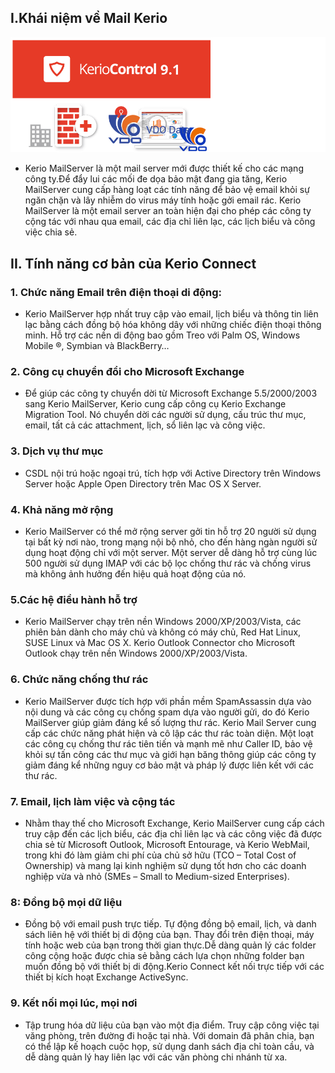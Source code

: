 ## I.Khái niệm về Mail Kerio
<img src="img/k1.png">

- Kerio MailServer là một mail server mới được thiết kế cho các mạng công ty.Để đẩy lui các mối đe dọa bảo mật đang gia tăng, Kerio MailServer cung cấp hàng loạt các tính năng để bảo vệ email khỏi sự ngăn chặn và lây nhiễm do virus máy tính hoặc gởi email rác. Kerio MailServer là một email server an toàn hiện đại cho phép các công ty cộng tác với nhau qua email, các địa chỉ liên lạc, các lịch biểu và công 
việc chia sẻ.

## II. Tính năng cơ bản của Kerio Connect
### 1. Chức năng Email trên điện thoại di động:
- Kerio MailServer hợp nhất truy cập vào email, lịch biểu và thông tin liên lạc bằng cách đồng bộ hóa không dây với 
những chiếc điện thoại thông minh. Hỗ trợ các nền di động bao gồm Treo với Palm OS, Windows Mobile ®, Symbian và BlackBerry… 

### 2. Công cụ chuyển đổi cho Microsoft Exchange
- Để giúp các công ty chuyển dời từ Microsoft Exchange 5.5/2000/2003 sang Kerio MailServer, Kerio cung cấp công cụ Kerio Exchange Migration Tool. Nó chuyển dời các người sử dụng, cấu trúc thư mục, email, tất cả các attachment, lịch, sổ liên lạc và công việc. 
### 3. Dịch vụ thư mục 
- CSDL nội trú hoặc ngoại trú, tích hợp với Active Directory 
trên Windows Server hoặc Apple Open Directory trên Mac OS X Server. 
### 4. Khả năng mở rộng
- Kerio MailServer có thể mở rộng server gởi tin hỗ trợ
20 người sử dụng tại bất kỳ nơi nào, trong mạng nội bộ nhỏ, cho đến hàng ngàn người sử dụng hoạt động chỉ với một server. Một server dễ dàng hỗ trợ cùng lúc 500 người sử dụng IMAP với các bộ lọc chống thư rác và chống virus mà không ảnh hưởng đến hiệu quả hoạt động của nó. 
### 5.Các hệ điều hành hỗ trợ
- Kerio MailServer chạy trên nền Windows 
2000/XP/2003/Vista, các phiên bản dành cho máy chủ và không có máy chủ, Red Hat Linux, SUSE Linux và Mac OS X. Kerio Outlook Connector cho Microsoft Outlook chạy trên nền Windows 2000/XP/2003/Vista.
### 6. Chức năng chống thư rác
- Kerio MailServer được tích hợp với phần mềm 
SpamAssassin dựa vào nội dung và các công cụ chống spam dựa vào người gửi, do đó Kerio MailServer giúp giảm đáng kể số lượng thư rác. Kerio Mail Server cung cấp các chức năng phát hiện và cô lập các thư rác toàn diện. Một loạt các công cụ
chống thư rác tiên tiến và mạnh mẽ như Caller ID, bảo vệ khỏi sự tấn công các thư mục và giới hạn băng thông giúp các công ty giảm đáng kể những nguy cơ bảo mật và pháp lý được liên kết với các thư rác.  
### 7. Email, lịch làm việc và cộng tác 
- Nhằm thay thế cho Microsoft Exchange, Kerio MailServer cung cấp cách truy cập đến các lịch biểu, các địa chỉ liên lạc và các công việc đã được chia sẻ từ Microsoft Outlook, Microsoft Entourage, và Kerio WebMail, trong khi đó làm giảm chi phí của chủ sở hữu (TCO – Total Cost of Ownership) và mang lại kinh nghiệm sử dụng tốt hơn cho các doanh nghiệp vừa và nhỏ (SMEs – Small to Medium-sized Enterprises).
### 8: Đồng bộ mọi dữ liệu
- Đồng bộ với email push trực tiếp. Tự động đồng bộ
email, lịch, và danh sách liên hệ với thiết bị di động của bạn. Thay đổi trên điện thoại, máy tính hoặc web của bạn trong thời gian thực.Dễ dàng quản lý các folder 
công cộng hoặc được chia sẻ bằng cách lựa chọn những folder bạn muốn đồng bộ với thiết bị di động.Kerio Connect kết nối trực tiếp với các thiết bị kích hoạt Exchange ActiveSync.
### 9. Kết nối mọi lúc, mọi nơi
- Tập trung hóa dữ liệu của bạn vào một địa điểm. 
Truy cập công việc tại văng phòng, trên đường đi hoặc tại nhà. Với domain đã phân chia, bạn có thể lập kế hoạch cuộc họp, sử dụng danh sách địa chỉ toàn cầu, và dễ dàng quản lý hay liên lạc với các văn phòng chi nhánh từ xa.
